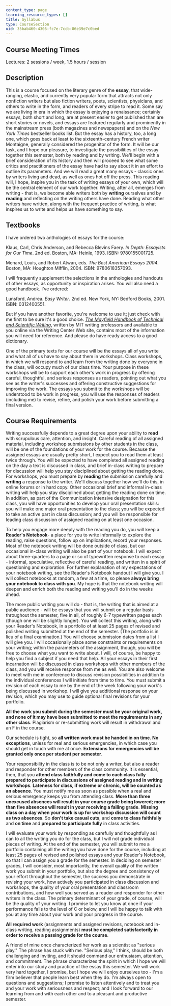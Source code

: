 ```yaml
---
content_type: page
learning_resource_types: []
title: Syllabus
type: CourseSection
uid: 35bab460-4305-fc7e-7ccb-86e39e7c0bed
---
```


Course Meeting Times
--------------------

Lectures: 2 sessions / week, 1.5 hours / session

Description
-----------

This is a course focused on the literary genre of the **essay**, that wide-ranging, elastic, and currently very popular form that attracts not only nonfiction writers but also fiction writers, poets, scientists, physicians, and others to write in the form, and readers of every stripe to read it. Some say we are living in era in which the essay is enjoying a renaissance; certainly essays, both short and long, are at present easier to get published than are short stories or novels, and essays are featured regularly and prominently in the mainstream press (both magazines and newspapers) and on the _New York Times_ bestseller books list. But the essay has a history, too, a long one, which goes back at least to the sixteenth-century French writer Montaigne, generally considered the progenitor of the form. It will be our task, and I hope our pleasure, to investigate the possibilities of the essay together this semester, both by reading and by writing. We'll begin with a brief consideration of its history and then will proceed to see what some critics and practitioners of the essay have had to say about it in an effort to outline its parameters. And we will read a great many essays - classic ones by writers living and dead, as well as ones hot off the press. This reading will, I hope, inspire you in the task of writing essays of your own, which will be the central element of our work together. Writing, after all, emerges from writing - that is, we become able writers both by **writing** ourselves and by **reading** and reflecting on the writing others have done. Reading what other writers have written, along with the frequent practice of writing, is what inspires us to write and helps us have something to say.

Textbooks
---------

I have ordered two anthologies of essays for the course:

Klaus, Carl, Chris Anderson, and Rebecca Blevins Faery. _In Depth: Essayists for Our Time_. 2nd ed. Boston, MA: Heinle, 1993. ISBN: 9780155001725.

Menard, Louis, and Robert Atwan, eds. _The Best American Essays 2004_. Boston, MA: Houghton Mifflin, 2004. ISBN: 9780618357093.

I will frequently supplement the selections in the anthologies and handouts of other essays, as opportunity or inspiration arises. You will also need a good handbook. I've ordered:

Lunsford, Andrea. _Easy Writer_. 2nd ed. New York, NY: Bedford Books, 2001. ISBN: 0312400551.

But if you have another favorite, you're welcome to use it; just check with me first to be sure it's a good choice. [_The Mayfield Handbook of Technical and Scientific Writing_](http://web.mit.edu/course/21/21.guide/Demo/web/), written by MIT writing professors and available to you online via the Writing Center Web site, contains most of the information you will need for reference. And please do have ready access to a good dictionary.

One of the primary texts for our course will be the essays all of you write and what all of us have to say about them in workshops. Class workshops, in which we will respond to and learn from the writing done by everyone in the class, will occupy much of our class time. Your purpose in these workshops will be to support each other's work in progress by offering careful, thoughtful, and serious responses as readers, pointing out what you see as the writer's successes and offering constructive suggestions for improving the work. The essays you submit to the workshops will be understood to be work in progress; you will use the responses of readers (including me) to revise, refine, and polish your work before submitting a final version.

Course Requirements
-------------------

Writing successfully depends to a great degree upon your ability to **read** with scrupulous care, attention, and insight. Careful reading of all assigned material, including workshop submissions by other students in the class, will be one of the foundations of your work for the course. Because the assigned essays are usually pretty short, I expect you to read them at least twice through. You will be expected to have completed all assigned reading on the day a text is discussed in class, and brief in-class writing to prepare for discussion will help you stay disciplined about getting the reading done. For workshops, you must prepare by **reading** the submission carefully and **writing** a response to the writer. We'll discuss together how we'll do this, in online forums or in hard copy. Other occasional brief and informal in-class writing will help you stay disciplined about getting the reading done on time. In addition, as part of the Communication Intensive designation for this class, you will have opportunities to develop your oral presentation skills: you will make one major oral presentation to the class; you will be expected to take an active part in class discussion; and you will be responsible for leading class discussion of assigned reading on at least one occasion.

To help you engage more deeply with the reading you do, you will keep a **Reader's Notebook**\- a place for you to write informally to explore the reading, raise questions, follow up on implications, record your responses. Most of the notebook writing will be done outside of class, but our occasional in-class writing will also be part of your notebook. I will expect about three-quarters to a page or so of typewritten response to each essay - informal, speculative, reflective of careful reading, and written in a spirit of questioning and exploration. For further explanation of my expectations of your notebook writing, see the Reader's Notebook handout I will give you. I will collect notebooks at random, a few at a time, so please **always bring your notebook to class with you**. My hope is that the notebook writing will deepen and enrich both the reading and writing you'll do in the weeks ahead.

The more public writing you will do - that is, the writing that is aimed at a public audience - will be essays that you will submit on a regular basis throughout the semester, five in all, of roughly 6-7 typewritten pages each (though one will be slightly longer). You will collect this writing, along with your Reader's Notebook, in a portfolio of at least 25 pages of revised and polished writing submitted at the end of the semester. (The portfolio is in lieu of a final examination.) You will choose submission dates from a list I will give you. I will occasionally place some constraints or requirements on your writing; within the parameters of the assignment, though, you will be free to choose what you want to write about. I will, of course, be happy to help you find a subject if you need that help. All your essays in their first incarnation will be discussed in class workshops with other members of the class, and you will receive response from me as well. You are also welcome to meet with me in conference to discuss revision possibilities in addition to the individual conferences I will initiate from time to time. You must submit a revision of each essay to me by the end of the week following your work's being discussed in workshop. I will give you additional response on your revision, which you may use to guide optional final revisions for your portfolio.

**All the work you submit during the semester must be your original work, and none of it may have been submitted to meet the requirements in any other class**. Plagiarism or re-submitting work will result in withdrawal and an F in the course.

Our schedule is tight, so **all written work must be handed in on time**. **No exceptions**, unless for real and serious emergencies, in which case you should get in touch with me at once. **Extensions for emergencies will be granted only once per student per semester**.

Your responsibility in the class is to be not only a writer, but also a reader and responder for other members of the class community. It is essential, then, that you **attend class faithfully and come to each class fully prepared to participate in discussions of assigned reading and in writing workshops**. **Lateness for class, if extreme or chronic, will be counted as an absence**. You must notify me as soon as possible when a real and serious emergency keeps you from attending class. **More than three unexcused absences will result in your course grade being lowered; more than five absences will result in your receiving a failing grade**. **Missing class on a day when your work is up for workshop discussion will count as two absences**. So **don't take casual cuts**, and **come to class faithfully** and **on time** and **prepared to participate fully** in class activities.

I will evaluate your work by responding as carefully and thoughtfully as I can to all the writing you do for the class, but I will not grade individual pieces of writing. At the end of the semester, you will submit to me a portfolio containing all the writing you have done for the course, including at least 25 pages of revised and polished essays and your Reader's Notebook, so that I can assign you a grade for the semester. In deciding on semester grades, I will consider, most importantly, the overall quality of the written work you submit in your portfolio, but also the degree and consistency of your effort throughout the semester, the success you demonstrate in revising your work, how actively you participated in class discussion and workshops, the quality of your oral presentation and classroom contributions, and how well you served as a reader and responder for other writers in the class. The primary determinant of your grade, of course, will be the quality of your writing. I promise to let you know at once if your performance falls to the level of C or below, and I will be happy to talk with you at any time about your work and your progress in the course.

**All required work** (assignments and assigned revisions, notebook and in-class writing, reading assignments) **must be completed satisfactorily in order to receive a passing grade for the course**.

A friend of mine once characterized her work as a scientist as "serious play." The phrase has stuck with me. "Serious play," I think, should be both challenging and inviting, and it should command our enthusiasm, attention, and commitment. The phrase characterizes the spirit in which I hope we will enter into our study and practice of the essay this semester. We will work very hard together, I promise, but I hope we will enjoy ourselves too - I'm a firm believer that people learn best when they do. I'm always open to questions and suggestions; I promise to listen attentively and to treat you and your work with seriousness and respect; and I look forward to our learning from and with each other and to a pleasant and productive semester.
